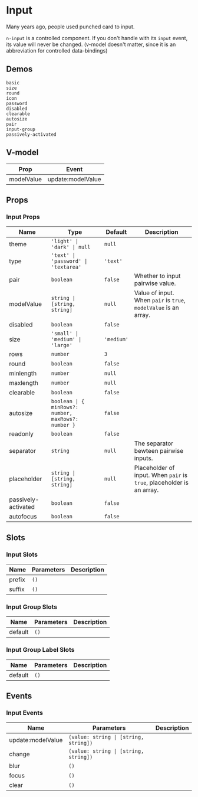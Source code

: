 # Input
Many years ago, people used punched card to input.

<n-alert title="Caveat" type="warning">`n-input` is a controlled component. If you don't handle with its `input` event, its value will never be changed. (v-model doesn't matter, since it is an abbreviation for controlled data-bindings)</n-alert>
## Demos
```demo
basic
size
round
icon
password
disabled
clearable
autosize
pair
input-group
passively-activated
```
## V-model
|Prop|Event|
|-|-|
|modelValue|update:modelValue|

## Props
### Input Props
|Name|Type|Default|Description|
|-|-|-|-|
|theme|`'light' \| 'dark' \| null`|`null`||
|type|`'text' \| 'password' \| 'textarea'`|`'text'`||
|pair|`boolean`|`false`|Whether to input pairwise value.|
|modelValue|`string \| [string, string]`|`null`|Value of input. When `pair` is `true`, `modelValue` is an array.|
|disabled|`boolean`|`false`||
|size|`'small' \| 'medium' \| 'large'`|`'medium'`||
|rows|`number`|`3`||
|round|`boolean`|`false`||
|minlength|`number`|`null`||
|maxlength|`number`|`null`||
|clearable|`boolean`|`false`||
|autosize|`boolean \| { minRows?: number, maxRows?: number }`|`false`||
|readonly|`boolean`|`false`||
|separator|`string`|`null`|The separator bewteen pairwise inputs.|
|placeholder|`string \| [string, string]`|`null`|Placeholder of input. When `pair` is `true`, placeholder is an array.|
|passively-activated|`boolean`|`false`||
|autofocus|`boolean`|`false`||

## Slots
### Input Slots
|Name|Parameters|Description|
|-|-|-|
|prefix|`()`||
|suffix|`()`||

### Input Group Slots
|Name|Parameters|Description|
|-|-|-|
|default|`()`||

### Input Group Label Slots
|Name|Parameters|Description|
|-|-|-|
|default|`()`||

## Events
### Input Events
|Name|Parameters|Description|
|-|-|-|
|update:modelValue|`(value: string \| [string, string])`||
|change|`(value: string \| [string, string])`||
|blur|`()`||
|focus|`()`||
|clear|`()`||
